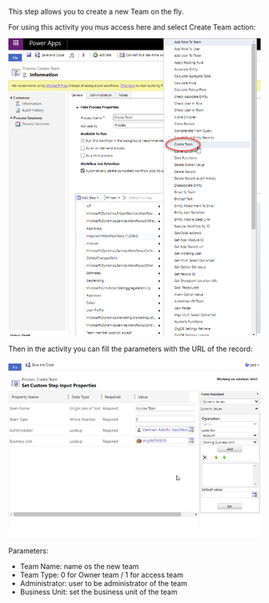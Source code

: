 This step allows you to create a new Team on the fly.



For using this activity you mus access here and select Create Team action:

![](CreateTeam1.png)

Then in the activity you can fill the parameters with the URL of the record:

![](CreateTeam2.png)

Parameters:
* Team Name: name os the new team
* Team Type: 0 for Owner team / 1 for access team
* Administrator: user to be administrator of the team
* Business Unit: set the business unit of the team
